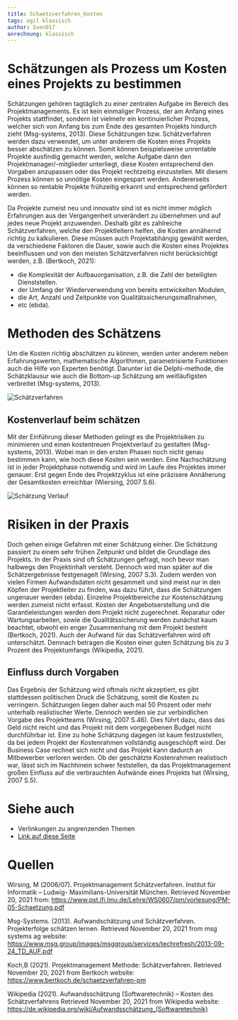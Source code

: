 ```yaml
---
title: Schaetzverfahren_Kosten
tags: agil klassisch
author: Sven017
anrechnung: klassisch 
---
```


# Schätzungen als Prozess um Kosten eines Projekts zu bestimmen

Schätzungen gehören tagtäglich zu einer zentralen Aufgabe im Bereich des Projektmanagements. 
Es ist kein einmaliger Prozess, der am Anfang eines Projekts stattfindet, sondern ist vielmehr ein kontinuierlicher Prozess, 
welcher sich von Anfang bis zum Ende des gesamten Projekts hindurch zieht (Msg-systems, 2013). 
Diese Schätzungen bzw. Schätzverfahren werden dazu verwendet, um unter anderem die Kosten eines Projekts besser abschätzen zu können. 
Somit können beispielsweise unrentable Projekte ausfindig gemacht werden, welche Aufgabe dann den Projektmanager/-mitglieder unterliegt, 
diese Kosten entsprechend den Vorgaben anzupassen oder das Projekt rechtzeitig einzustellen. 
Mit diesem Prozess können so unnötige Kosten eingespart werden. Andererseits können so rentable Projekte frühzeitig erkannt und entsprechend gefördert werden.

Da Projekte zumeist neu und innovativ sind ist es nicht immer möglich Erfahrungen aus der Vergangenheit unverändert zu übernehmen 
und auf jedes neue Projekt anzuwenden. Deshalb gibt es zahlreiche Schätzverfahren, welche den Projektleitern helfen, die Kosten annähernd richtig zu kalkulieren. 
Diese müssen auch Projektabhängig gewählt werden, da verschiedene Faktoren die Dauer, sowie auch die Kosten eines Projektes beeinflussen 
und von den meisten Schätzverfahren nicht berücksichtigt werden, z.B. (Bertkoch, 2021):

*	die Komplexität der Aufbauorganisation, z.B. die Zahl der beteiligten Dienststellen.
*	der Umfang der Wiederverwendung von bereits entwickelten Modulen,
*	die Art, Anzahl und Zeitpunkte von Qualitätssicherungsmaßnahmen,
*	etc (ebda).

# Methoden des Schätzens

Um die Kosten richtig abschätzen zu können, werden unter anderem neben Erfahrungswerten, mathematische Algorithmen, 
parametrisierte Funktionen auch die Hilfe von Experten benötigt. Darunter ist die Delphi-methode, die Schätzklausur 
wie auch die Bottom-up Schätzung am weitläufigsten verbreitet (Msg-systems, 2013).



![Schätzverfahren](https://user-images.githubusercontent.com/92786983/142908450-9e7ba794-7acc-464d-af63-1de9291c2dc6.jpg)




## Kostenverlauf beim schätzen

Mit der Einführung dieser Methoden gelingt es die Projektrisiken zu minimieren und einen kostentreuen Projektverlauf zu gestalten (Msg-systems, 2013). 
Wobei man in den ersten Phasen noch nicht genau bestimmen kann, wie hoch diese Kosten sein werden. 
Eine Nachschätzung ist in jeder Projektphase notwendig und wird im Laufe des Projektes immer genauer. 
Erst gegen Ende des Projektzyklus ist eine präzisere Annäherung der Gesamtkosten erreichbar (Wiersing, 2007 S.6). 



![Schätzung Verlauf](https://user-images.githubusercontent.com/92786983/142908638-2952ff7d-048d-4e1a-90e8-974715665edb.jpg)




# Risiken in der Praxis

Doch gehen einige Gefahren mit einer Schätzung einher. Die Schätzung passiert zu einem sehr frühen Zeitpunkt und bildet die Grundlage des Projekts. 
In der Praxis sind oft Schätzungen gefragt, noch bevor man halbwegs den Projektinhalt versteht.
Dennoch wird man später auf die Schätzergebnisse festgenagelt (Wirsing, 2007 S.3).
Zudem werden von vielen Firmen Aufwandsdaten nicht gesammelt und sind meist nur in den Köpfen der Projektleiter zu finden, 
was dazu führt, dass die Schätzungen ungenauer werden (ebda).
Einzelne Projektbereiche zur Kostenschätzung werden zumeist nicht erfasst. Kosten der Angebotserstellung und die Garantieleistungen 
werden dem Projekt nicht zugerechnet. Reparatur oder Wartungsarbeiten, sowie die Qualitätssicherung werden zunächst kaum beachtet, 
obwohl ein enger Zusammenhang mit dem Projekt besteht (Bertkoch, 2021). Auch der Aufwand für das Schätzverfahren wird oft unterschätzt. 
Demnach betragen die Kosten einer guten Schätzung bis zu 3 Prozent des Projektumfangs (Wikipedia, 2021).

## Einfluss durch Vorgaben

Das Ergebnis der Schätzung wird oftmals nicht akzeptiert, es gibt stattdessen politischen Druck die Schätzung, somit die Kosten zu verringern. 
Schätzungen liegen daher auch mal 50 Prozent oder mehr unterhalb realistischer Werte. 
Dennoch werden sie zur verbindlichen Vorgabe des Projektteams (Wirsing, 2007 S.46). Dies führt dazu, dass das Geld nicht reicht 
und das Projekt mit dem vorgegebenen Budget nicht durchführbar ist. Eine zu hohe Schätzung dagegen ist kaum festzustellen, 
da bei jedem Projekt der Kostenrahmen vollständig ausgeschöpft wird. Der Business Case rechnet sich nicht und das Projekt kann dadurch 
an Mitbewerber verloren werden. Ob der geschätzte Kostenrahmen realistisch war, lässt sich im Nachhinein schwer feststellen, 
da das Projektmanagement großen Einfluss auf die verbrauchten Aufwände eines Projekts hat (Wirsing, 2007 S.5).




# Siehe auch

* Verlinkungen zu angrenzenden Themen
* [Link auf diese Seite](Schaetzverfahren_Kosten.md)


# Quellen

Wirsing, M (2006/07). Projektmanagement Schätzverfahren. 
Institut für Informatik – Ludwig- Maximilians-Universität München. Retrieved November 20, 2021 from:
https://www.pst.ifi.lmu.de/Lehre/WS0607/pm/vorlesung/PM-05-Schaetzung.pdf

Msg-Systems. (2013). Aufwandschätzung und Schätzverfahren. Projekterfolge schätzen lernen. 
Retrieved November 20, 2021 from msg systems ag website:
https://www.msg.group/images/msggroup/services/techrefresh/2013-09-24_TD_AUF.pdf

Koch,B (2021). Projektmanagement Methode: Schätzverfahren. 
Retrieved November 20, 2021 from Bertkoch website: 
https://www.bertkoch.de/schaetzverfahren-pm

Wikipedia (2021). Aufwandsschätzung (Softwaretechnik) – Kosten des Schätzverfahrens
Retrieved November 20, 2021 from Wikipedia website:
https://de.wikipedia.org/wiki/Aufwandsschätzung_(Softwaretechnik)
